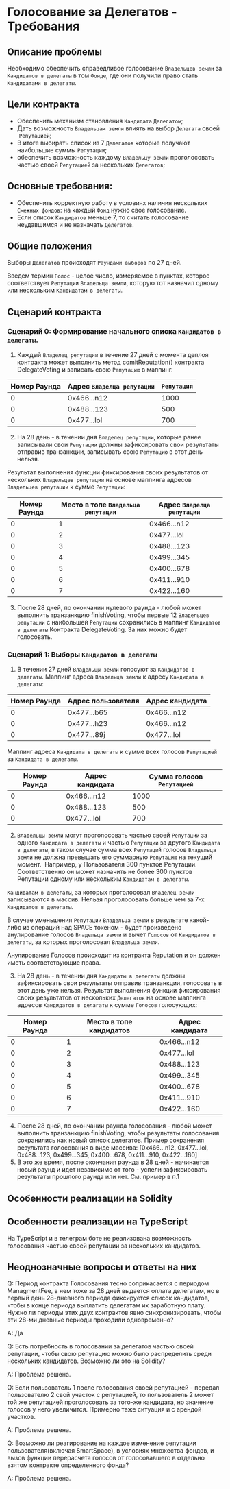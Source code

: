 # Голосование за Делегатов - Требования

## Описание проблемы
Необходимо обеспечить справедливое голосование `Владельцев земли` за `Кандидатов в делегаты` в том `Фонде`, где они получили право стать `Кандидатами в делегаты`.

## Цели контракта
- Обеспечить механизм становления `Кандидата` `Делегатом`;
- Дать возможность `Владельцам земли` влиять на выбор `Делегата` своей  `Репутацией`;
- В итоге выбирать список из 7 `Делегатов` которые получают наибольшие суммы `Репутации`;
- обеспечить возможность каждому `Владельцу земли` проголосовать частью своей `Репутацией` за нескольких `Делегатов`;

## Основные требования:
- Обеспечить корректную работу в условиях наличия нескольких `Cмежных фондов`: на каждый `Фонд` нужно свое голосование.
- Если список `Кандидатов` меньше 7, то считать голосование неудавшимся и не назначать `Делегатов`.

## Общие положения
Выборы `Делегатов` происходят `Раундами выборов` по 27 дней.

Введем термин `Голос` - целое число, измеряемое в пунктах, которое соответствует `Репутации` `Владельца земли`, которую тот назначил одному или нескольким `Кандидатам в делегаты`.

## Сценарий контракта
### Сценарий 0: Формирование начального списка `Кандидатов в делегаты`.
1. Каждый `Владелец репутации` в течение 27 дней с момента деплоя контракта может выполнить метод comitReputation() контракта DelegateVoting и записать свою `Репутацию` в маппинг.

 Номер Раунда | Адрес `Владелца репутации` | `Репутация` |
| ---------- | -------------- | --------------- |
| 0 | 0x466...n12 | 1000 |
| 0 | 0x488...123 | 500 |
| 0 | 0x477...lol | 700 |

2. На 28 день - в течении дня `Владелец репутации`, которые ранее записывали свои `Репутации` должны зафиксировать свои результаты отправив транзанкции, записывать свою `Репутацию` в этот день нельзя.

Результат выполнения функции фиксирования своих результатов от нескольких `Владельцев репутации` на основе маппинга адресов `Владельцев репутации` к сумме `Репутации`:

| Номер Раунда | Место в топе `Владельца репутации` | Адрес `Владелца репутации` |
| ---------- | -------------- | --------------- |
| 0 | 1 | 0x466...n12 |
| 0 | 2 | 0x477...lol |
| 0 | 3 | 0x488...123 |
| 0 | 4 | 0x499...345 |
| 0 | 5 | 0x400...678 |
| 0 | 6 | 0x411...910 |
| 0 | 7 | 0x422...160 |

3. После 28 дней, по окончании нулевого раунда - любой может выполнить транзанкцию finishVoting, чтобы первые 12 `Владельцев репутации` с наибольшей `Репутации` сохранились в маппинг `Кандидатов в делегаты` Контракта DelegateVoting. За них можно будет голосовать.


### Сценарий 1: Выборы `Кандидатов в делегаты`
1. В течении 27 дней `Владельцы земли` голосуют за `Кандидатов в делегаты`.
Маппинг адреса `Владельца земли` к адресу `Кандидата в делегаты`:

| Номер Раунда | Адрес пользователя | Адрес кандидата |
| ---------- | -------------- | --------------- |
| 0 | 0x477...b65 | 0x466...n12 |
| 0 | 0x477...h23 | 0x466...n12 |
| 0 | 0x477...89j | 0x477...lol |

Маппинг адреса `Кандидата в делегаты` к сумме всех голосов `Репутацией` за `Кандидата в делегаты`.

| Номер Раунда | Адрес кандидата | Сумма голосов `Репутацией` |
| ---------- | -------------- | --------------- |
| 0 | 0x466...n12 | 1000 |
| 0 | 0x488...123 | 500 |
| 0 | 0x477...lol | 700 |

2. `Владельцы земли` могут проголосовать частью своей `Репутации` за одного `Кандидата в делегаты` и частью `Репутации` за другого `Кандидата в делегаты`, в таком случае сумма всех `Репутаций` голосов `Владельца земли` не должна превышать его суммарную `Репутацию` на текущий момент.  Например, у Пользователя 300 пунктов Репутации. Соответственно он может назначить не более 300 пунктов Репутации одному или нескольким `Кандидатам в делегаты`.

`Кандидатам в делегаты`, за которых проголосовал `Владелец земли` записываются в массив. Нельзя проголосовать больше чем за 7-х `Кандидатов в делегаты`.

В случае уменьшения `Репутации` `Владельца земли` в результате какой-либо из операций над SPACE токеном - будет произведено
анулирование голосов `Владельца земли` и вычет `Голосов` от `Кандидатов в делегаты`, за которых проголосовал `Владельца земли`. 

Анулирование Голосов происходит из контракта Reputation и он должен иметь соответствующие права.

3. На 28 день - в течении дня `Кандидаты в делегаты` должны зафиксировать свои результаты отправив транзанкции, голосовать
в этот день уже нельзя.
Результат выполнения функции фиксирования своих результатов от нескольких `Делегатов` на основе маппинга адресов `Кандидатов в делагаты` к сумме `Голосов` голосующих:

| Номер Раунда | Место в топе кандидатов | Адрес кандидата |
| ---------- | -------------- | --------------- |
| 0 | 1 | 0x466...n12 |
| 0 | 2 | 0x477...lol |
| 0 | 3 | 0x488...123 |
| 0 | 4 | 0x499...345 |
| 0 | 5 | 0x400...678 |
| 0 | 6 | 0x411...910 |
| 0 | 7 | 0x422...160 |

4. После 28 дней, по окончании раунда голосования - любой может выполнить транзанкцию finishVoting, чтобы результаты
голосования сохранились как новый список делегатов.
Пример сохранения результата голосования в виде массива:
[0x466...n12, 0x477...lol, 0x488...123, 0x499...345, 0x400...678, 0x411...910, 0x422...160]
5. В это же время, после окончания раунда в 28 дней - начинается новый раунд и идет независимо от того - успели
зафиксировать результаты прошлого раунда или нет.
См. пример в п.1

## Особенности реализации на Solidity

## Особенности реализации на TypeScript
На TypeScript и в телеграм боте не реализована возможность голосования частью своей репутации за нескольких кандидатов.

## Неоднозначные вопросы и ответы на них
Q: Период контракта Голосования тесно соприкасается с периодом ManagmentFee, в нем тоже за 28 дней выдается оплата
делегатам, но в первый день 28-дневного периода фиксируется список кандидатов, чтобы в конце периода выплатить
делегатам их заработную плату. Нужно ли периоды этих двух контрактов явно синхронизировать, чтобы эти 28-ми дневные
периоды проходили одновременно?

A: Да

Q: Есть потребность в голосовании за делегатов частью своей репутации, чтобы свою репутацию можно было распределить
среди нескольких кандидатов. Возможно ли это на Solidity?

A: Проблема решена.

Q: Если пользователь 1 после голосования своей репутацией - передал пользователю 2 свой участок с репутацией, то
пользователь 2 может той же репутацией проголосовать за того-же кандидата, но значение голосов у него увеличится.
Примерно таже ситуация и с арендой участков.

A: Проблема решена.

Q: Возможно ли реагирование на каждое изменение репутации пользователя(включая SmartSpace), в условиях множества фондов,
и вызов функции перерасчета голосов от голосовавшего в отдельно взятом контракте определенного фонда?

A: Проблема решена.
